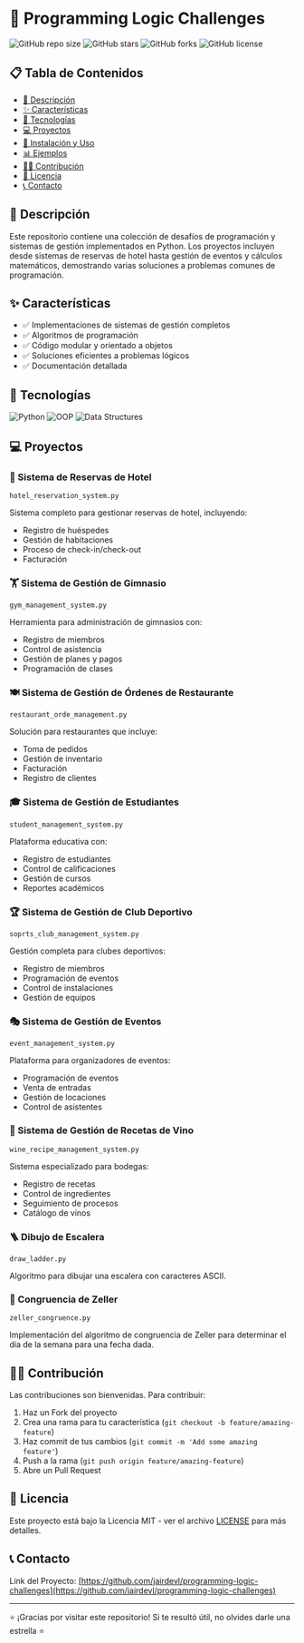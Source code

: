 # 🧠 Programming Logic Challenges

![GitHub repo size](https://img.shields.io/github/repo-size/jairdevl/programming-logic-challenges)
![GitHub stars](https://img.shields.io/github/stars/jairdevl/programming-logic-challenges?style=social)
![GitHub forks](https://img.shields.io/github/forks/jairdevl/programming-logic-challenges?style=social)
![GitHub license](https://img.shields.io/github/license/jairdevl/programming-logic-challenges)

## 📋 Tabla de Contenidos

- [📝 Descripción](#descripción)
- [✨ Características](#características)
- [🔧 Tecnologías](#tecnologías)
- [💻 Proyectos](#proyectos)
- [🚀 Instalación y Uso](#instalación-y-uso)
- [📊 Ejemplos](#ejemplos)
- [👨‍💻 Contribución](#contribución)
- [📄 Licencia](#licencia)
- [📞 Contacto](#contacto)

## 📝 Descripción

Este repositorio contiene una colección de desafíos de programación y sistemas de gestión implementados en Python. Los proyectos incluyen desde sistemas de reservas de hotel hasta gestión de eventos y cálculos matemáticos, demostrando varias soluciones a problemas comunes de programación.

## ✨ Características

- ✅ Implementaciones de sistemas de gestión completos
- ✅ Algoritmos de programación
- ✅ Código modular y orientado a objetos
- ✅ Soluciones eficientes a problemas lógicos
- ✅ Documentación detallada

## 🔧 Tecnologías

![Python](https://img.shields.io/badge/Python-3776AB?style=for-the-badge&logo=python&logoColor=white)
![OOP](https://img.shields.io/badge/OOP-FF6F00?style=for-the-badge&logo=python&logoColor=white)
![Data Structures](https://img.shields.io/badge/Data_Structures-4EA94B?style=for-the-badge&logo=python&logoColor=white)

## 💻 Proyectos

### 🏨 Sistema de Reservas de Hotel
`hotel_reservation_system.py`

Sistema completo para gestionar reservas de hotel, incluyendo:
- Registro de huéspedes
- Gestión de habitaciones
- Proceso de check-in/check-out
- Facturación

### 🏋️ Sistema de Gestión de Gimnasio
`gym_management_system.py`

Herramienta para administración de gimnasios con:
- Registro de miembros
- Control de asistencia
- Gestión de planes y pagos
- Programación de clases

### 🍽️ Sistema de Gestión de Órdenes de Restaurante
`restaurant_orde_management.py`

Solución para restaurantes que incluye:
- Toma de pedidos
- Gestión de inventario
- Facturación
- Registro de clientes

### 🎓 Sistema de Gestión de Estudiantes
`student_management_system.py`

Plataforma educativa con:
- Registro de estudiantes
- Control de calificaciones
- Gestión de cursos
- Reportes académicos

### 🏆 Sistema de Gestión de Club Deportivo
`soprts_club_management_system.py`

Gestión completa para clubes deportivos:
- Registro de miembros
- Programación de eventos
- Control de instalaciones
- Gestión de equipos

### 🎭 Sistema de Gestión de Eventos
`event_management_system.py`

Plataforma para organizadores de eventos:
- Programación de eventos
- Venta de entradas
- Gestión de locaciones
- Control de asistentes

### 🍷 Sistema de Gestión de Recetas de Vino
`wine_recipe_management_system.py`

Sistema especializado para bodegas:
- Registro de recetas
- Control de ingredientes
- Seguimiento de procesos
- Catálogo de vinos

### 🪜 Dibujo de Escalera
`draw_ladder.py`

Algoritmo para dibujar una escalera con caracteres ASCII.

### 📅 Congruencia de Zeller
`zeller_congruence.py`

Implementación del algoritmo de congruencia de Zeller para determinar el día de la semana para una fecha dada.


## 👨‍💻 Contribución

Las contribuciones son bienvenidas. Para contribuir:

1. Haz un Fork del proyecto
2. Crea una rama para tu característica (`git checkout -b feature/amazing-feature`)
3. Haz commit de tus cambios (`git commit -m 'Add some amazing feature'`)
4. Push a la rama (`git push origin feature/amazing-feature`)
5. Abre un Pull Request

## 📄 Licencia

Este proyecto está bajo la Licencia MIT - ver el archivo [LICENSE](LICENSE) para más detalles.

## 📞 Contacto

Link del Proyecto: [https://github.com/jairdevl/programming-logic-challenges](https://github.com/jairdevl/programming-logic-challenges)

---

⭐️ ¡Gracias por visitar este repositorio! Si te resultó útil, no olvides darle una estrella ⭐️
